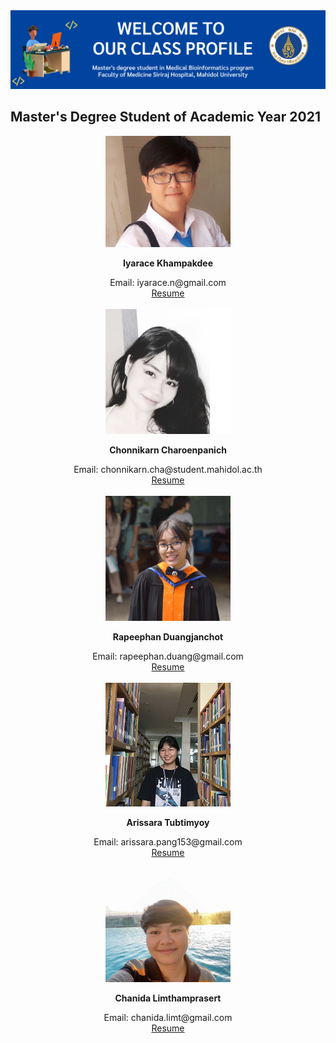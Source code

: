 <div align="center"><img src="Banner/Banner.png" /></div>

## Master's Degree Student of Academic Year 2021

<div align="center"><img src="Iyarace/iyarace.jpg" width="200px" /></div>

**<div align="center">Iyarace Khampakdee</div>**
<div align="center">Email: iyarace.n@gmail.com</div>
<div align="center" ><a href="Iyarace/iyarace.md">Resume</a></div>
<br>

<div align="center"><img src="Chonnikarn/chonnikarn.jpg" width="200px" /></div>

**<div align="center">Chonnikarn Charoenpanich</div>**
<div align="center">Email: chonnikarn.cha@student.mahidol.ac.th</div>
<div align="center" ><a href="Chonnikarn/chonnikarn.md">Resume</a></div>
<br>

<div align="center"><img src="Rapeephan/Rapeephan.jpg" width="200px" /></div>

**<div align="center">Rapeephan Duangjanchot</div>**
<div align="center">Email: rapeephan.duang@gmail.com</div>
<div align="center" ><a href="Rapeephan/Rapeephan.md">Resume</a></div>
<br>

<div align="center"><img src="Arissara/arissara.png" width="200px" /></div>

**<div align="center">Arissara Tubtimyoy</div>**
<div align="center">Email: arissara.pang153@gmail.com</div>
<div align="center" ><a href="Arissara/arissara.md">Resume</a></div>
<br>

<div align="center"><img src="Chanida/chanida.JPG" width="200px" /></div>

**<div align="center">Chanida Limthamprasert</div>**
<div align="center">Email: chanida.limt@gmail.com</div>
<div align="center" ><a href="Chanida/Chanida_resume.md">Resume</a></div>
<br>
